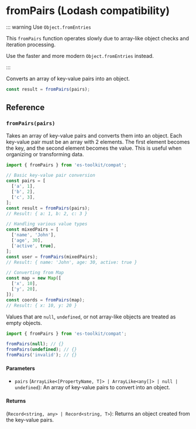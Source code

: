 # fromPairs (Lodash compatibility)

::: warning Use `Object.fromEntries`

This `fromPairs` function operates slowly due to array-like object checks and iteration processing.

Use the faster and more modern `Object.fromEntries` instead.

:::

Converts an array of key-value pairs into an object.

```typescript
const result = fromPairs(pairs);
```

## Reference

### `fromPairs(pairs)`

Takes an array of key-value pairs and converts them into an object. Each key-value pair must be an array with 2 elements. The first element becomes the key, and the second element becomes the value. This is useful when organizing or transforming data.

```typescript
import { fromPairs } from 'es-toolkit/compat';

// Basic key-value pair conversion
const pairs = [
  ['a', 1],
  ['b', 2],
  ['c', 3],
];
const result = fromPairs(pairs);
// Result: { a: 1, b: 2, c: 3 }

// Handling various value types
const mixedPairs = [
  ['name', 'John'],
  ['age', 30],
  ['active', true],
];
const user = fromPairs(mixedPairs);
// Result: { name: 'John', age: 30, active: true }

// Converting from Map
const map = new Map([
  ['x', 10],
  ['y', 20],
]);
const coords = fromPairs(map);
// Result: { x: 10, y: 20 }
```

Values that are `null`, `undefined`, or not array-like objects are treated as empty objects.

```typescript
import { fromPairs } from 'es-toolkit/compat';

fromPairs(null); // {}
fromPairs(undefined); // {}
fromPairs('invalid'); // {}
```

#### Parameters

- `pairs` (`ArrayLike<[PropertyName, T]> | ArrayLike<any[]> | null | undefined`): An array of key-value pairs to convert into an object.

#### Returns

(`Record<string, any> | Record<string, T>`): Returns an object created from the key-value pairs.

